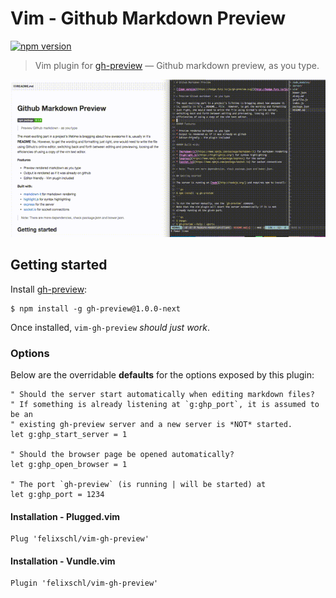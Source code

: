 # Vim - Github Markdown Preview

[![npm version](https://badge.fury.io/js/gh-preview.svg)](http://badge.fury.io/js/gh-preview)

> Vim plugin for [gh-preview](https://github.com/felixschl/gh-preview) &mdash;
> Github markdown preview, as you type.

![preview](https://raw.githubusercontent.com/felixSchl/felixSchl.github.io/master/gh-preview/preview.gif)

## Getting started

Install [gh-preview](https://github.com/felixschl/gh-preview):

```
$ npm install -g gh-preview@1.0.0-next
```

Once installed, `vim-gh-preview` *should just work*.

### Options

Below are the overridable **defaults** for the options exposed by this plugin:

```vim
" Should the server start automatically when editing markdown files?
" If something is already listening at `g:ghp_port`, it is assumed to be an
" existing gh-preview server and a new server is *NOT* started.
let g:ghp_start_server = 1

" Should the browser page be opened automatically?
let g:ghp_open_browser = 1

" The port `gh-preview` (is running | will be started) at
let g:ghp_port = 1234
```

#### Installation - Plugged.vim

```vim
Plug 'felixschl/vim-gh-preview'
```

#### Installation - Vundle.vim

```vim
Plugin 'felixschl/vim-gh-preview'
```
